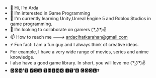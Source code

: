 - 👋 Hi, I’m Arda
- 👀 I’m interested in Game Programming
- 🌱 I'm currently learning Unity,Unreal Engine 5 and Roblox Studios in game programming.
- 💞️ I’m looking to collaborate on gamers ( ͡❛ ͜ʖ ͡❛)✌
- 📫 How to reach me ---> ardacihatkarahan@gmail.com
- ⚡ Fun fact: I am a fun guy and I always think of creative ideas.
- For example, I have a very wide range of movies, series and anime knowledge.
-  I also have a good game library. In short, you will love me ( ͡❛ ͜ʖ ͡❛)✌
- 🅳🅾🅽❜🆃 🆈🅾🆄 🆃🅷🅸🅽🅺 🅸🆃❜🆂 🅲🅾🅾🅻❓



